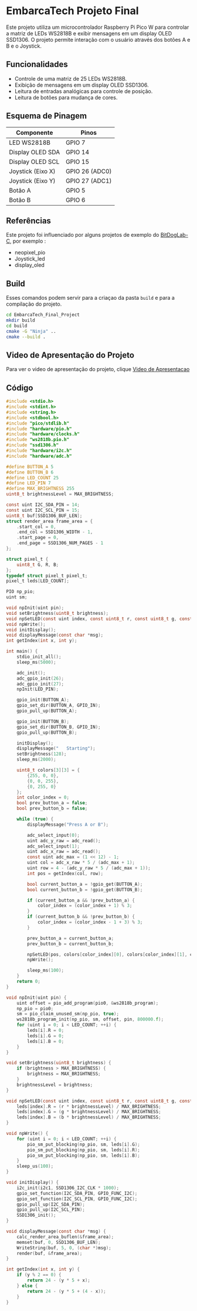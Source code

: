 # EmbarcaTech Projeto Final

Este projeto utiliza um microcontrolador Raspberry Pi Pico W para controlar a matriz de LEDs WS2818B e exibir mensagens em um display OLED SSD1306. O projeto permite interação com o usuário através dos botões A e B e o Joystick.

## Funcionalidades

- Controle de uma matriz de 25 LEDs WS2818B.
- Exibição de mensagens em um display OLED SSD1306.
- Leitura de entradas analógicas para controle de posição.
- Leitura de botões para mudança de cores.

## Esquema de Pinagem

| Componente       |  Pinos                    |
|------------------|---------------------------|
| LED WS2818B      | GPIO 7                    |
| Display OLED SDA | GPIO 14                   |
| Display OLED SCL | GPIO 15                   |
| Joystick (Eixo X)| GPIO 26 (ADC0)            |
| Joystick (Eixo Y)| GPIO 27 (ADC1)            |
| Botão A          | GPIO 5                    |
| Botão B          | GPIO 6                    |

## Referências

Este projeto foi influenciado por alguns projetos de exemplo do [BitDogLab-C](https://github.com/BitDogLab/BitDogLab-C), por exemplo :

- neopixel_pio
- Joystick_led
- display_oled

## Build

Esses comandos podem servir para a criaçao da pasta `build` e para a compilação do projeto.

```bash
cd EmbarcaTech_Final_Project
mkdir build
cd build
cmake -G "Ninja" ..
cmake --build .
```

## Video de Apresentação do Projeto

Para ver o video de apresentação do projeto, clique [Video de Apresentacao](https://www.youtube.com/)

## Código 

```c
#include <stdio.h>
#include <stdint.h>
#include <string.h>
#include <stdbool.h>
#include "pico/stdlib.h"
#include "hardware/pio.h"
#include "hardware/clocks.h"
#include "ws2818b.pio.h"
#include "ssd1306.h"
#include "hardware/i2c.h" 
#include "hardware/adc.h" 

#define BUTTON_A 5
#define BUTTON_B 6
#define LED_COUNT 25
#define LED_PIN 7
#define MAX_BRIGHTNESS 255
uint8_t brightnessLevel = MAX_BRIGHTNESS;

const uint I2C_SDA_PIN = 14;
const uint I2C_SCL_PIN = 15;
uint8_t buf[SSD1306_BUF_LEN];
struct render_area frame_area = {
    .start_col = 0,
    .end_col = SSD1306_WIDTH - 1,
    .start_page = 0,
    .end_page = SSD1306_NUM_PAGES - 1
};

struct pixel_t {
    uint8_t G, R, B;
};
typedef struct pixel_t pixel_t;
pixel_t leds[LED_COUNT];

PIO np_pio;
uint sm;

void npInit(uint pin);
void setBrightness(uint8_t brightness);
void npSetLED(const uint index, const uint8_t r, const uint8_t g, const uint8_t b);
void npWrite();
void initDisplay();
void displayMessage(const char *msg);
int getIndex(int x, int y);

int main() {
    stdio_init_all();
    sleep_ms(5000);

    adc_init();
    adc_gpio_init(26);
    adc_gpio_init(27);
    npInit(LED_PIN);

    gpio_init(BUTTON_A);
    gpio_set_dir(BUTTON_A, GPIO_IN);
    gpio_pull_up(BUTTON_A);

    gpio_init(BUTTON_B);
    gpio_set_dir(BUTTON_B, GPIO_IN);
    gpio_pull_up(BUTTON_B);

    initDisplay();
    displayMessage("   Starting");
    setBrightness(128);
    sleep_ms(2000);

    uint8_t colors[3][3] = {
        {255, 0, 0},   
        {0, 0, 255},   
        {0, 255, 0}    
    };
    int color_index = 0;
    bool prev_button_a = false;
    bool prev_button_b = false;

    while (true) {
        displayMessage("Press A or B");

        adc_select_input(0);
        uint adc_y_raw = adc_read();
        adc_select_input(1);
        uint adc_x_raw = adc_read();
        const uint adc_max = (1 << 12) - 1;
        uint col = adc_x_raw * 5 / (adc_max + 1);
        uint row = 4 - (adc_y_raw * 5 / (adc_max + 1));
        int pos = getIndex(col, row);

        bool current_button_a = !gpio_get(BUTTON_A);
        bool current_button_b = !gpio_get(BUTTON_B);

        if (current_button_a && !prev_button_a) {
            color_index = (color_index + 1) % 3;
        } 
        if (current_button_b && !prev_button_b) {
            color_index = (color_index - 1 + 3) % 3;  
        }

        prev_button_a = current_button_a;
        prev_button_b = current_button_b;

        npSetLED(pos, colors[color_index][0], colors[color_index][1], colors[color_index][2]);
        npWrite();

        sleep_ms(100);
    }
    return 0;
}

void npInit(uint pin) {
    uint offset = pio_add_program(pio0, &ws2818b_program);
    np_pio = pio0;
    sm = pio_claim_unused_sm(np_pio, true);
    ws2818b_program_init(np_pio, sm, offset, pin, 800000.f);
    for (uint i = 0; i < LED_COUNT; ++i) {
        leds[i].R = 0;
        leds[i].G = 0;
        leds[i].B = 0;
    }
}

void setBrightness(uint8_t brightness) {
    if (brightness > MAX_BRIGHTNESS) {
        brightness = MAX_BRIGHTNESS;
    }
    brightnessLevel = brightness;
}

void npSetLED(const uint index, const uint8_t r, const uint8_t g, const uint8_t b) {
    leds[index].R = (r * brightnessLevel) / MAX_BRIGHTNESS;
    leds[index].G = (g * brightnessLevel) / MAX_BRIGHTNESS;
    leds[index].B = (b * brightnessLevel) / MAX_BRIGHTNESS;
}

void npWrite() {
    for (uint i = 0; i < LED_COUNT; ++i) {
        pio_sm_put_blocking(np_pio, sm, leds[i].G);
        pio_sm_put_blocking(np_pio, sm, leds[i].R);
        pio_sm_put_blocking(np_pio, sm, leds[i].B);
    }
    sleep_us(100);
}

void initDisplay() {
    i2c_init(i2c1, SSD1306_I2C_CLK * 1000);
    gpio_set_function(I2C_SDA_PIN, GPIO_FUNC_I2C);
    gpio_set_function(I2C_SCL_PIN, GPIO_FUNC_I2C);
    gpio_pull_up(I2C_SDA_PIN);
    gpio_pull_up(I2C_SCL_PIN);
    SSD1306_init();
}

void displayMessage(const char *msg) {
    calc_render_area_buflen(&frame_area);
    memset(buf, 0, SSD1306_BUF_LEN);
    WriteString(buf, 5, 0, (char *)msg);
    render(buf, &frame_area);
}

int getIndex(int x, int y) {
    if (y % 2 == 0) {
        return 24 - (y * 5 + x);
    } else {
        return 24 - (y * 5 + (4 - x));
    }
}
```
